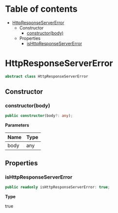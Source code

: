 # Table of contents

* [HttpResponseServerError][ClassDeclaration-19]
    * Constructor
        * [constructor(body)][Constructor-12]
    * Properties
        * [isHttpResponseServerError][PropertyDeclaration-45]

# HttpResponseServerError

```typescript
abstract class HttpResponseServerError
```
## Constructor

### constructor(body)

```typescript
public constructor(body?: any);
```

**Parameters**

| Name | Type |
| ---- | ---- |
| body | any  |

## Properties

### isHttpResponseServerError

```typescript
public readonly isHttpResponseServerError: true;
```

**Type**

true

[ClassDeclaration-19]: httpresponseservererror.md#httpresponseservererror
[Constructor-12]: httpresponseservererror.md#constructorbody
[PropertyDeclaration-45]: httpresponseservererror.md#ishttpresponseservererror